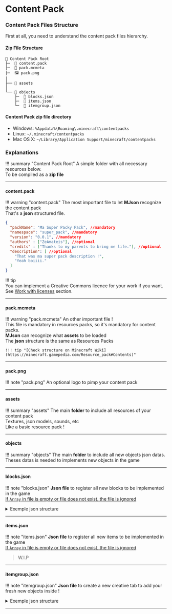 ﻿# Content Pack

### Content Pack Files Structure
First at all, you need to understand the content pack files hierarchy.  

#### Zip File Structure
```
📁 Content Pack Root
├─	📝 content.pack
├─	📝 pack.mcmeta    
├─	🖼️ pack.png
│
├── 📁 assets
│   
└── 📁 objects
	├─	📝 blocks.json
    ├─	📝 items.json
	└─	📝 itemgroup.json
```

#### Content Pack zip file directory
-   Windows:  `%Appdata%\Roaming\.minecraft\contentpacks`
-   Linux:  `~/.minecraft/contentpacks`
-   Mac OS X:  `~/Library/Application Support/minecraft/contentpacks`

### Explanations

!!! summary "Content Pack Root"
	A simple folder with all necessary resources below.  
	To be compiled as a **zip file**
	
___

#### content.pack

!!! warning "content.pack" 
    The most important file to let **MJson** recognize the content pack  
	That's a **json** structured file.
	
```json
{
  "packName": "Ma Super Packy Pack", //mandatory
  "namespace": "super_pack", //mandatory
  "version": "0.0.1", //mandatory
  "authors" : ["ZeAmateis"], //optional
  "credits" : ["Thanks to my parents to bring me life."], //optional
  "description": [ //optional
    "That was ma super pack description !",
    "Yeah boiiii."
  ]
}
```

!!! tip  
    You can implement a Creative Commons licence for your work if you want.
    See [Work with licenses](license/license.md) section.
___

#### pack.mcmeta

!!! warning "pack.mcmeta" 
	An other important file !	
	This file is mandatory in resources packs, so it's mandatory for content packs.  
	**MJson** can recognize what **assets** to be loaded  
	The **json** structure is the same as Resources Packs
	
	!!! tip "[Check structure on Minecraft Wiki](https://minecraft.gamepedia.com/Resource_pack#Contents)"
___

#### pack.png

!!! note "pack.png"
	An optional logo to pimp your content pack
___

#### assets

!!! summary "assets"
	The main **folder** to include all resources of your content pack  
	Textures, json models, sounds, etc  
	Like a basic resource pack !
___

#### objects

!!! summary "objects"
	The main **folder** to include all new objects json datas.  
	Theses datas is needed to implements new objects in the game
___

#### blocks.json

!!! note "blocks.json"
	**Json file** to register all new blocks to be implemented in the game  
	<u>If `Array` in file is empty or file does not exist, the file is ignored</u>

<details>
  <summary>Exemple json structure</summary>
  
```json
[
  {
    "registryName": "test",
    "itemGroup": "super_pack:blocks",
    "properties": {
      "material": "WOOL",
      "hardness": 1,
      "resistance": 1,
      "lightValue": 0,
      "soundType": "SAND",
      "harvestLevel": 1,
      "harvestTool": "axe",
      "slipperiness": 1,
      "hasVariableOpacity": false,
      "noDrops": false,
      "doesNotBlockMovement": false
    },
    "voxelShape": {
      "shape": {
        "x1": 1,
        "y1": 0,
        "z1": 1,
        "x2": 15,
        "y2": 16,
        "z2": 15
      },
      "collisionShape": {
        "x1": 1,
        "y1": 0,
        "z1": 1,
        "x2": 15,
        "y2": 15,
        "z2": 15
      }
    }
  },
  {
    "registryName": "test_2",
    "itemGroup": "super_pack:blocks"
  }
]
```

</details>

___

#### items.json

!!! note "items.json"
	**Json file** to register all new items to be implemented in the game  
	<u>If `Array` in file is empty or file does not exist, the file is ignored</u>

> W.I.P
___

#### itemgroup.json

!!! note "itemgroup.json"
	**Json file** to create a new creative tab to add your fresh new objects inside !

<details>
	<summary>Exemple json structure</summary>

```json
{
  "id": "super_pack:blocks",
  "icon": "super_pack:test",
  "noTitle": false,
  "hasSearchBar": true,
  "hasScrollBar": false
}
```

</details>

___